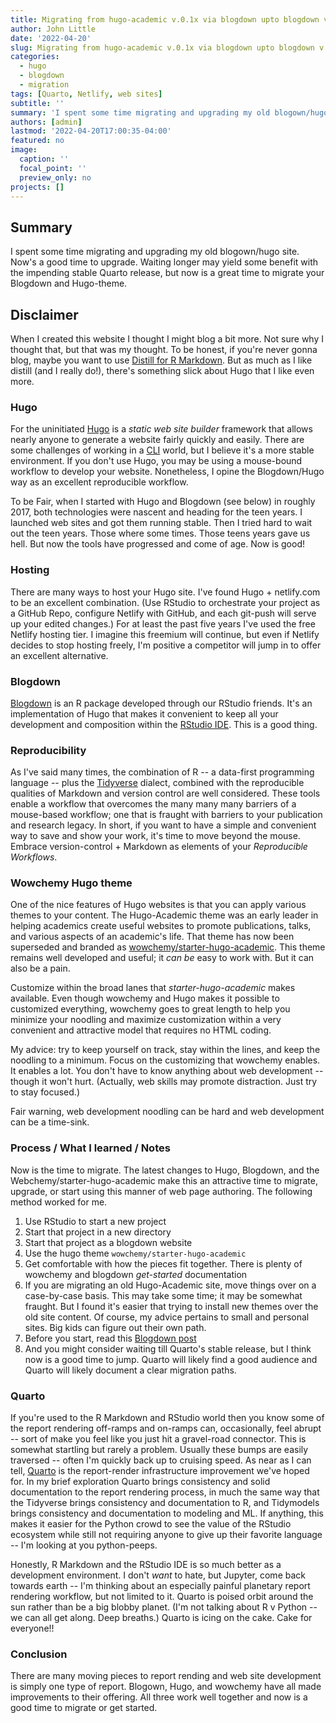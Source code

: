 ```yaml
---
title: Migrating from hugo-academic v.0.1x via blogdown upto blogdown v.1x & wowchemy/starter-hugo
author: John Little
date: '2022-04-20'
slug: Migrating from hugo-academic v.0.1x via blogdown upto blogdown v.1x & wowchemy/starter-hugo
categories:
  - hugo
  - blogdown
  - migration
tags: [Quarto, Netlify, web sites]
subtitle: ''
summary: 'I spent some time migrating and upgrading my old blogown/hugo site.  Now is a good time to upgrade.  Waiting longer may yield some benefit with the impending stable Quarto release, but now is a great time to migrate your Blogdown and Hugo-theme.'
authors: [admin]
lastmod: '2022-04-20T17:00:35-04:00'
featured: no
image:
  caption: ''
  focal_point: ''
  preview_only: no
projects: []
---
```


## Summary

I spent some time migrating and upgrading my old blogown/hugo site.  Now's a good time to upgrade.  Waiting longer may yield some benefit with the impending stable Quarto release, but now is a great time to migrate your Blogdown and Hugo-theme.


## Disclaimer

When I created this website I thought I might blog a bit more.  Not sure why I thought that, but that was my thought.  To be honest, if you're never gonna blog, maybe you want to use [Distill for R Markdown](https://rstudio.github.io/distill/).  But as much as I like distill (and I really do!), there's something slick about Hugo that I like even more.

### Hugo

For the uninitiated [Hugo](https://gohugo.io/) is a _static web site builder_ framework that allows nearly anyone to generate a website fairly quickly and easily.  There are some challenges of working in a [CLI](https://www.w3schools.com/whatis/whatis_cli.asp) world, but I believe it's a more stable environment.  If you don't use Hugo, you may be using a mouse-bound workflow to develop your website.  Nonetheless, I opine the Blogdown/Hugo way as an excellent reproducible workflow. 

To be Fair, when I started with Hugo and Blogdown (see below) in roughly 2017, both technologies were nascent and heading for the teen years.  I launched web sites and got them running stable.  Then I tried hard to wait out the teen years.  Those where some times.  Those teens years gave us hell.  But now the tools have progressed and come of age.  Now is good!

### Hosting

There are many ways to host your Hugo site.  I've found Hugo + netlify.com to be an excellent combination.  (Use RStudio to orchestrate your project as a GitHub Repo, configure Netlify with GitHub, and each git-push will serve up your edited changes.)  For at least the past five years I've used the free Netlify hosting tier.  I imagine this freemium will continue, but even if Netlify decides to stop hosting freely, I'm positive a competitor will jump in to offer an excellent alternative.  

### Blogdown

[Blogdown](https://pkgs.rstudio.com/blogdown/) is an R package developed through our RStudio friends.  It's an implementation of Hugo that makes it convenient to keep all your development and composition within the [RStudio IDE](https://www.rstudio.com/products/rstudio/download/).  This is a good thing.  

### Reproducibility

As I've said many times, the combination of R -- a data-first programming language -- plus the [Tidyverse](https://tidyverse.org) dialect, combined with the reproducible qualities of Markdown and version control are well considered.  These tools enable a workflow that overcomes the many many many barriers of a mouse-based workflow; one that is fraught with barriers to your publication and research legacy.  In short, if you want to have a simple and convenient way to save and show your work, it's time to move beyond the mouse.  Embrace version-control + Markdown as elements of your _Reproducible Workflows_.

### Wowchemy Hugo theme

One of the nice features of Hugo websites is that you can apply various themes to your content.  The Hugo-Academic theme was an early leader in helping academics create useful websites to promote publications, talks, and various aspects of an academic's life. That theme has now been superseded and branded as [wowchemy/starter-hugo-academic](https://github.com/wowchemy/starter-hugo-academic).  This theme remains well developed and useful; it _can be_ easy to work with. But it can also be a pain.  

Customize within the broad lanes that _starter-hugo-academic_ makes available.  Even though wowchemy and Hugo makes it possible to customized everything, wowchemy goes to great length to help you minimize your noodling and maximize  customization within a very convenient and attractive model that requires no HTML coding.  

My advice: try to keep yourself on track, stay within the lines, and keep the noodling to a minimum.  Focus on the customizing that wowchemy enables.  It enables a lot. You don't have to know anything about web development -- though it won't hurt.  (Actually, web skills may promote distraction.  Just try to stay focused.)

Fair warning, web development noodling can be hard and web development can be a time-sink.   

### Process / What I learned / Notes

Now is the time to migrate. The latest changes to Hugo, Blogdown, and the Webchemy/starter-hugo-academic make this an attractive time to migrate, upgrade, or start using this manner of web page authoring.  The following method worked for me.

1. Use RStudio to start a new project
1. Start that project in a new directory
1. Start that project as a blogdown website
1. Use the hugo theme `wowchemy/starter-hugo-academic`
1. Get comfortable with how the pieces fit together.  There is plenty of wowchemy and blogdown _get-started_ documentation
1. If you are migrating an old Hugo-Academic site, move things over on a case-by-case basis.  This may take some time; it may be somewhat fraught. But I found it's easier that trying to install new themes over the old site content.  Of course, my advice pertains to small and personal sites.  Big kids can figure out their own path.
1. Before you start, read this [Blogdown post](https://www.rstudio.com/blog/blogdown-v1.0/)
1. And you might consider waiting till Quarto's stable release, but I think now is a good time to jump.  Quarto will likely find a good audience and Quarto will likely document a clear migration paths.


### Quarto

If you're used to the R Markdown and RStudio world then you know some of the report rendering off-ramps and on-ramps can, occasionally, feel abrupt -- sort of make you feel like you just hit a gravel-road connector.  This is somewhat startling but rarely a problem.  Usually these bumps are easily traversed -- often I'm quickly back up to cruising speed. As near as I can tell, [Quarto](https://quarto.org/) is the report-render infrastructure improvement we've hoped for.  In my brief exploration Quarto brings consistency and solid documentation to the report rendering process, in much the same way that the Tidyverse brings consistency and documentation to R, and Tidymodels brings consistency and documentation to modeling and ML.  If anything, this makes it easier for the Python crowd to see the value of the RStudio ecosystem while still not requiring anyone to give up their favorite language -- I'm looking at you python-peeps.  

Honestly, R Markdown and the RStudio IDE is so much better as a development environment.  I don't _want_ to hate, but Jupyter, come back towards earth -- I'm thinking about an especially painful planetary report rendering workflow, but not limited to it.  Quarto is poised orbit around the sun rather than be a big blobby planet.  (I'm not talking about R v Python -- we can all get along. Deep breaths.) Quarto is icing on the cake.  Cake for everyone!!

### Conclusion

There are many moving pieces to report rending and web site development is simply one type of report.  Blogown, Hugo, and wowchemy have all made improvements to their offering.  All three work well together and now is a good time to migrate or get started.


